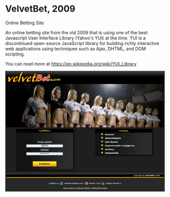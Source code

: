 # VelvetBet, 2009
Online Betting Site

An online betting site from the old 2009 that is using one of the best Javascript User Interface Library (Yahoo's YUI) at the time. YUI is a discontinued open-source JavaScript library for building richly interactive web applications using techniques such as Ajax, DHTML, and DOM scripting.

You can read more at https://en.wikipedia.org/wiki/YUI_Library

![Intro](images/VelvetBet_1stPage.jpg)
